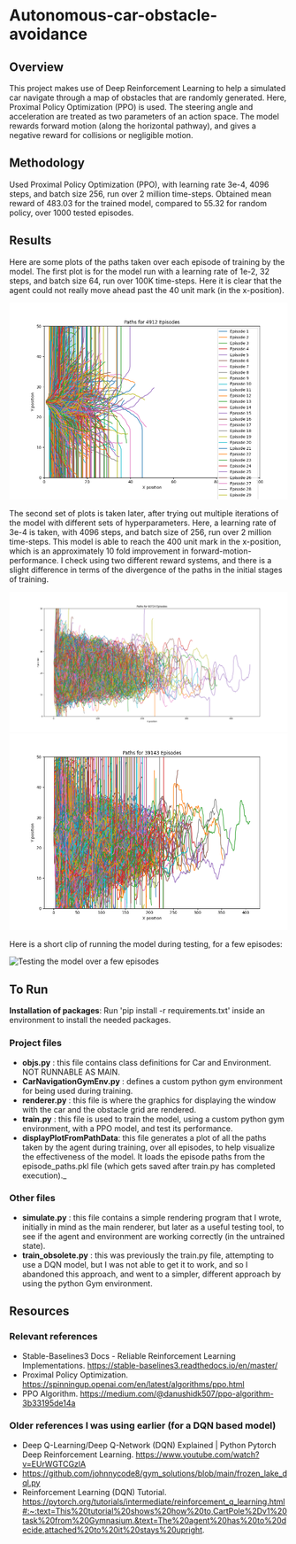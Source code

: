 # Autonomous-car-obstacle-avoidance

## Overview

This project makes use of Deep Reinforcement Learning to help a simulated car navigate through a map of obstacles that are randomly generated.
Here, Proximal Policy Optimization (PPO) is used. The steering angle and acceleration are treated as two parameters of an action space. The model rewards forward motion (along the horizontal pathway), and gives a negative reward for collisions or negligible motion.

## Methodology

Used Proximal Policy Optimization (PPO), with learning rate 3e-4, 4096 steps, and batch size 256, run over 2 million time-steps.
Obtained mean reward of 483.03 for the trained model, compared to 55.32 for random policy, over 1000 tested episodes.

## Results

Here are some plots of the paths taken over each episode of training by the model.
The first plot is for the model run with a learning rate of 1e-2, 32 steps, and batch size 64, run over 100K time-steps. Here it is clear that the agent could not really move ahead past the 40 unit mark (in the x-position).

![The first iteration of the model](media/7aug-100K-lr1.2-n32-b64.png)

The second set of plots is taken later, after trying out multiple iterations of the model with different sets of hyperparameters. Here, a learning rate of 3e-4 is taken, with 4096 steps, and batch size of 256, run over 2 million time-steps.
This model is able to reach the 400 unit mark in the x-position, which is an approximately 10 fold improvement in forward-motion-performance. I check using two different reward systems, and there is a slight difference in terms of the divergence of the paths in the initial stages of training.

![Improved Model (a)](media/2M-lr3.4-ns4096-b256--R2.png)
![Improved Model (b)](media/2M-lr3.4-ns4096-b256--R3.png)

Here is a short clip of running the model during testing, for a few episodes:

![Testing the model over a few episodes](media/gif-model-testing.gif)

## To Run

**Installation of packages**: Run 'pip install -r requirements.txt' inside an environment to install the needed packages.

### Project files
- **objs.py** : this file contains class definitions for Car and Environment. NOT RUNNABLE AS MAIN.
- **CarNavigationGymEnv.py** : defines a custom python gym environment for being used during training.
- **renderer.py** : this file is where the graphics for displaying the window with the car and the obstacle grid are rendered.
- **train.py** : this file is used to train the model, using a custom python gym environment, with a PPO model, and test its performance.
- **displayPlotFromPathData**: this file generates a plot of all the paths taken by the agent during training, over all episodes, to help visualize the effectiveness of the model. It loads the episode paths from the episode_paths.pkl file (which gets saved after train.py has completed execution)._

### Other files
- **simulate.py** : this file contains a simple rendering program that I wrote, initially in mind as the main renderer, but later as a useful testing tool, to see if the agent and environment are working correctly (in the untrained state).
- **train_obsolete.py** : this was previously the train.py file, attempting to use a DQN model, but I was not able to get it to work, and so I abandoned this approach, and went to a simpler, different approach by using the python Gym environment.

## Resources

### Relevant references
- Stable-Baselines3 Docs - Reliable Reinforcement Learning Implementations. https://stable-baselines3.readthedocs.io/en/master/
- Proximal Policy Optimization. https://spinningup.openai.com/en/latest/algorithms/ppo.html
- PPO Algorithm. https://medium.com/@danushidk507/ppo-algorithm-3b33195de14a

### Older references I was using earlier (for a DQN based model)
- Deep Q-Learning/Deep Q-Network (DQN) Explained | Python Pytorch Deep Reinforcement Learning. https://www.youtube.com/watch?v=EUrWGTCGzlA
- https://github.com/johnnycode8/gym_solutions/blob/main/frozen_lake_dql.py
- Reinforcement Learning (DQN) Tutorial. https://pytorch.org/tutorials/intermediate/reinforcement_q_learning.html#:~:text=This%20tutorial%20shows%20how%20to,CartPole%2Dv1%20task%20from%20Gymnasium.&text=The%20agent%20has%20to%20decide,attached%20to%20it%20stays%20upright.
